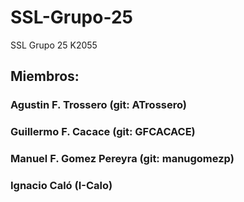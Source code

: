 # SSL-Grupo-25
SSL Grupo 25 K2055

## Miembros: 
### Agustin F. Trossero (git: ATrossero)
### Guillermo F. Cacace (git: GFCACACE)
### Manuel F. Gomez Pereyra (git: manugomezp)
### Ignacio Caló (I-Calo)
